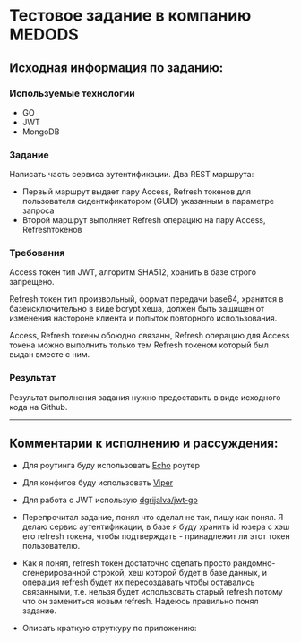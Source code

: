 # Тестовое задание в компанию MEDODS

## Исходная информация по заданию:

### Используемые технологии
- GO
- JWT
- MongoDB

### Задание
Написать часть сервиса аутентификации.
Два REST маршрута:
- Первый маршрут выдает пару Access, Refresh токенов для пользователя сидентификатором (GUID) указанным в параметре запроса
- Второй маршрут выполняет Refresh операцию на пару Access, Refreshтокенов

### Требования
Access токен тип JWT, алгоритм SHA512, хранить в базе строго запрещено.

Refresh токен тип произвольный, формат передачи base64, хранится в базеисключительно в виде bcrypt хеша, должен быть защищен от изменения настороне клиента и попыток повторного использования.

Access, Refresh токены обоюдно связаны, Refresh операцию для Access токена можно выполнить только тем Refresh токеном который был выдан вместе с ним.

### Результат
Результат выполнения задания нужно предоставить в виде исходного кода на Github.

---

## Комментарии к исполнению и рассуждения:
- Для роутинга буду использовать [Echo](https://echo.labstack.com/) роутер
- Для конфигов буду использовать [Viper](https://github.com/ory/viper)
- Для работа с JWT использую [dgrijalva/jwt-go](https://github.com/dgrijalva/jwt-go)

- Перепрочитал задание, понял что сделал не так, пишу как понял.
Я делаю сервис аутентификации, в базе я буду хранить id юзера с хэш его refresh токена, чтобы подтверждать - принадлежит ли этот токен пользователю.
- Как я понял, refresh токен достаточно сделать просто рандомно-сгенерированной строкой, хеш которой будет в базе данных, и операция refresh будет их пересоздавать чтобы оставались связанными, т.е. нельзя будет использовать старый refresh потому что он замениться новым refresh. Надеюсь правильно понял задание.

- Описать краткую струткуру по приложению: